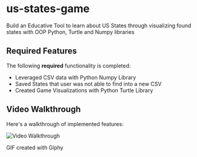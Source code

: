 # us-states-game
Build an Educative Tool to learn about US States through visualizing found states with OOP Python, Turtle and Numpy libraries


## Required Features

The following **required** functionality is completed:

* Leveraged CSV data with Python Numpy Library
* Saved States that user was not able to find into a new CSV
* Created Game Visualizations with Python Turtle Library


## Video Walkthrough

Here's a walkthrough of implemented features:

<img src='https://media.giphy.com/media/hz3zSIe3MIl2rDn0zg/giphy.gif' title='Video Walkthrough' width='' alt='Video Walkthrough' />

<!-- Replace this with whatever GIF tool you used! -->
GIF created with Giphy 
